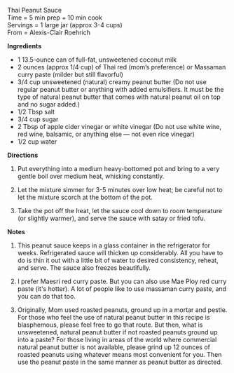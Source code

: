 Thai Peanut Sauce \
Time = 5 min prep + 10 min cook \
Servings =  1 large jar (approx 3-4 cups) \
From = Alexis-Clair Roehrich

**Ingredients**

- 1 13.5-ounce can of full-fat, unsweetened coconut milk
- 2 ounces (approx 1/4 cup) of Thai red (mom’s preference) or Massaman curry paste (milder but still flavorful)
- 3/4 cup unsweetened (natural) creamy peanut butter (Do not use regular peanut butter or anything with added emulsifiers. It must be the type of natural peanut butter that comes with natural peanut oil on top and no sugar added.)
- 1/2 Tbsp salt
- 3/4 cup sugar
- 2 Tbsp of apple cider vinegar or white vinegar (Do not use white wine, red wine, balsamic, or anything else — not even rice vinegar)
- 1/2 cup water


**Directions**

1. Put everything into a medium heavy-bottomed pot and bring to a very gentle boil over medium heat, whisking constantly.

2. Let the mixture simmer for 3-5 minutes over low heat; be careful not to let the mixture scorch at the bottom of the pot.

3. Take the pot off the heat, let the sauce cool down to room temperature (or slightly warmer), and serve the sauce with satay or fried tofu.


**Notes**

1. This peanut sauce keeps in a glass container in the refrigerator for weeks. Refrigerated sauce will thicken up considerably. All you have to do is thin it out with a little bit of water to desired consistency, reheat, and serve. The sauce also freezes beautifully. 

2. I prefer Maesri red curry paste. But you can also use Mae Ploy red curry paste (it's hotter). A lot of people like to use massaman curry paste, and you can do that too.

3. Originally, Mom used roasted peanuts, ground up in a mortar and pestle. For those who feel the use of natural peanut butter in this recipe is blasphemous, please feel free to go that route. But then, what is unsweetened, natural peanut butter if not roasted peanuts ground up into a paste? For those living in areas of the world where commercial natural peanut butter is not available, please grind up 12 ounces of roasted peanuts using whatever means most convenient for you. Then use the peanut paste in the same manner as peanut butter as directed.